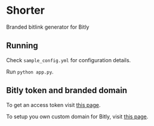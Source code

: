 # Shorter

Branded bitlink generator for Bitly

## Running

Check `sample_config.yml` for configuration details.

Run `python app.py`.

## Bitly token and branded domain

To get an access token visit [this page](https://bitly.com/a/oauth_apps).

To setup you own custom domain for Bitly, visit [this page](https://bitly.com/a/settings/advanced).
